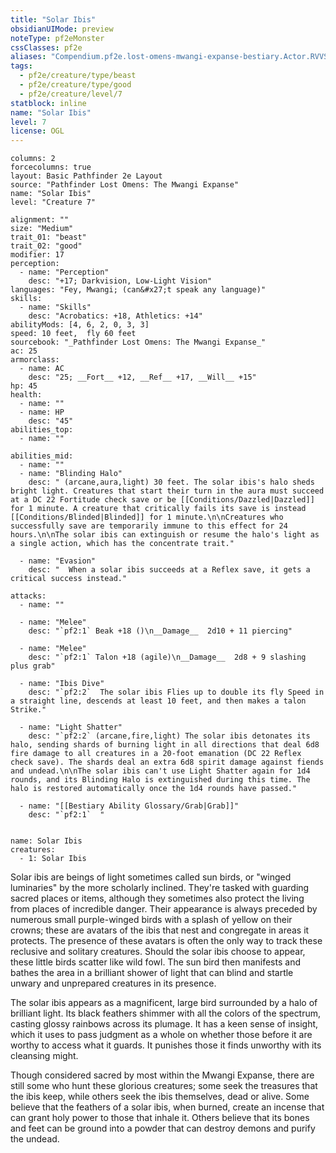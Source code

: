 ```yaml
---
title: "Solar Ibis"
obsidianUIMode: preview
noteType: pf2eMonster
cssClasses: pf2e
aliases: "Compendium.pf2e.lost-omens-mwangi-expanse-bestiary.Actor.RVVSRRYAhQ3dVK2h" 
tags:
  - pf2e/creature/type/beast
  - pf2e/creature/type/good
  - pf2e/creature/level/7
statblock: inline
name: "Solar Ibis"
level: 7
license: OGL
---
```


```statblock
columns: 2
forcecolumns: true
layout: Basic Pathfinder 2e Layout
source: "Pathfinder Lost Omens: The Mwangi Expanse"
name: "Solar Ibis"
level: "Creature 7"

alignment: ""
size: "Medium"
trait_01: "beast"
trait_02: "good"
modifier: 17
perception:
  - name: "Perception"
    desc: "+17; Darkvision, Low-Light Vision"
languages: "Fey, Mwangi; (can&#x27;t speak any language)"
skills:
  - name: "Skills"
    desc: "Acrobatics: +18, Athletics: +14"
abilityMods: [4, 6, 2, 0, 3, 3]
speed: 10 feet,  fly 60 feet
sourcebook: "_Pathfinder Lost Omens: The Mwangi Expanse_"
ac: 25
armorclass:
  - name: AC
    desc: "25; __Fort__ +12, __Ref__ +17, __Will__ +15"
hp: 45
health:
  - name: ""
  - name: HP
    desc: "45"
abilities_top:
  - name: ""

abilities_mid:
  - name: ""
  - name: "Blinding Halo"
    desc: " (arcane,aura,light) 30 feet. The solar ibis's halo sheds bright light. Creatures that start their turn in the aura must succeed at a DC 22 Fortitude check save or be [[Conditions/Dazzled|Dazzled]] for 1 minute. A creature that critically fails its save is instead [[Conditions/Blinded|Blinded]] for 1 minute.\n\nCreatures who successfully save are temporarily immune to this effect for 24 hours.\n\nThe solar ibis can extinguish or resume the halo's light as a single action, which has the concentrate trait."

  - name: "Evasion"
    desc: "  When a solar ibis succeeds at a Reflex save, it gets a critical success instead."

attacks:
  - name: ""

  - name: "Melee"
    desc: "`pf2:1` Beak +18 ()\n__Damage__  2d10 + 11 piercing"

  - name: "Melee"
    desc: "`pf2:1` Talon +18 (agile)\n__Damage__  2d8 + 9 slashing plus grab"

  - name: "Ibis Dive"
    desc: "`pf2:2`  The solar ibis Flies up to double its fly Speed in a straight line, descends at least 10 feet, and then makes a talon Strike."

  - name: "Light Shatter"
    desc: "`pf2:2` (arcane,fire,light) The solar ibis detonates its halo, sending shards of burning light in all directions that deal 6d8 fire damage to all creatures in a 20-foot emanation (DC 22 Reflex check save). The shards deal an extra 6d8 spirit damage against fiends and undead.\n\nThe solar ibis can't use Light Shatter again for 1d4 rounds, and its Blinding Halo is extinguished during this time. The halo is restored automatically once the 1d4 rounds have passed."

  - name: "[[Bestiary Ability Glossary/Grab|Grab]]"
    desc: "`pf2:1`  "
 
```

```encounter-table
name: Solar Ibis
creatures:
  - 1: Solar Ibis
```



Solar ibis are beings of light sometimes called sun birds, or "winged luminaries" by the more scholarly inclined. They're tasked with guarding sacred places or items, although they sometimes also protect the living from places of incredible danger. Their appearance is always preceded by numerous small purple-winged birds with a splash of yellow on their crowns; these are avatars of the ibis that nest and congregate in areas it protects. The presence of these avatars is often the only way to track these reclusive and solitary creatures. Should the solar ibis choose to appear, these little birds scatter like wild fowl. The sun bird then manifests and bathes the area in a brilliant shower of light that can blind and startle unwary and unprepared creatures in its presence.

The solar ibis appears as a magnificent, large bird surrounded by a halo of brilliant light. Its black feathers shimmer with all the colors of the spectrum, casting glossy rainbows across its plumage. It has a keen sense of insight, which it uses to pass judgment as a whole on whether those before it are worthy to access what it guards. It punishes those it finds unworthy with its cleansing might.

Though considered sacred by most within the Mwangi Expanse, there are still some who hunt these glorious creatures; some seek the treasures that the ibis keep, while others seek the ibis themselves, dead or alive. Some believe that the feathers of a solar ibis, when burned, create an incense that can grant holy power to those that inhale it. Others believe that its bones and feet can be ground into a powder that can destroy demons and purify the undead.
